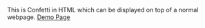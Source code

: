 This is Confetti in HTML which can be displayed on top of a normal webpage.
[Demo Page]([url](https://qoiz12.github.io/Confetti/)https://qoiz12.github.io/Confetti/)
